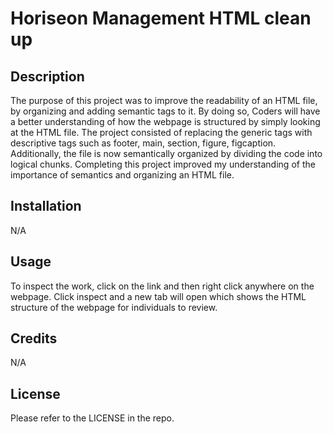 # Horiseon Management HTML clean up


## Description

The purpose of this project was to improve the readability of an HTML file, by organizing and adding semantic tags to it. By doing so, Coders will have a better understanding of how the webpage is structured by simply looking at the HTML file.
The project consisted of replacing the generic tags with descriptive tags such as footer, main, section, figure, figcaption. Additionally, the file is now semantically organized by dividing the code into logical chunks.
Completing this project improved my understanding of the importance of semantics and organizing an HTML file.

## Installation 

N/A

## Usage

To inspect the work, click on the link and then right click anywhere on the webpage. Click inspect and a new tab will open which shows the HTML structure of the webpage for individuals to review. 

## Credits

N/A

## License

Please refer to the LICENSE in the repo.
